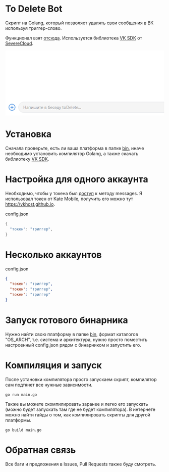 # To Delete Bot
Скрипт на Golang, который позволяет удалять свои сообщения в ВК используя триггер-слово.

Функционал взят [отсюда](https://github.com/P2LOVE/VK-UserSide-Bot).
Используется библиотека [VK SDK](https://github.com/SevereCloud/vksdk) от [SevereCloud](https://github.com/SevereCloud).

![](example.gif)

# Установка

Сначала проверьте, есть ли ваша платформа в папке [bin](bin), иначе необходимо установить компилятор Golang, а также скачать библиотеку [VK SDK](https://github.com/SevereCloud/vksdk).

# Настройка для одного аккаунта

Необходимо, чтобы у токена был [доступ](https://vk.com/dev/messages_api) к методу messages. Я использовал токен от Kate Mobile, получить его можно тут https://vkhost.github.io.

config.json
```go
{
  "токен": "триггер",
}
```

# Несколько аккаунтов

config.json
```json
{
  "токен": "триггер",
  "токен": "триггер",
  "токен": "триггер"
}
```

# Запуск готового бинарника

Нужно найти свою платформу в папке [bin](bin), формат каталогов "OS_ARCH", т.е. система и архитектура, нужно просто поместить настроенный config.json рядом с бинарником и запустить его.

# Компиляция и запуск

После установки компилятора просто запускаем скрипт, компилятор сам подтянет все нужные зависимости.

```shell
go run main.go
```

Также вы можете скомпилировать заранее и легко его запускать (можно будет запускать там где не будет компилятора).
В интернете можно найти гайды о том, как компилировать скрипты для другой платформы.

```shell
go build main.go
```

# Обратная связь

Все баги и предложения в Issues, Pull Requests также буду смотреть.
